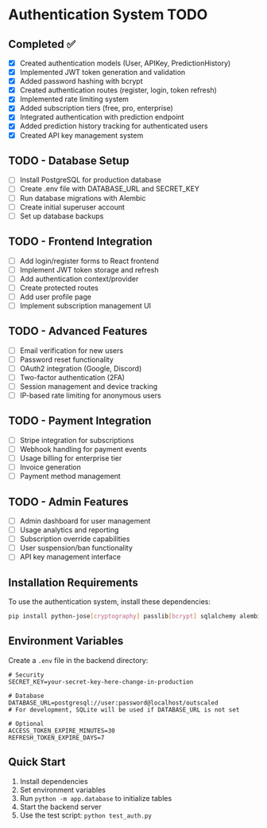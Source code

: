 # Authentication System TODO

## Completed ✅
- [x] Created authentication models (User, APIKey, PredictionHistory)
- [x] Implemented JWT token generation and validation
- [x] Added password hashing with bcrypt
- [x] Created authentication routes (register, login, token refresh)
- [x] Implemented rate limiting system
- [x] Added subscription tiers (free, pro, enterprise)
- [x] Integrated authentication with prediction endpoint
- [x] Added prediction history tracking for authenticated users
- [x] Created API key management system

## TODO - Database Setup
- [ ] Install PostgreSQL for production database
- [ ] Create .env file with DATABASE_URL and SECRET_KEY
- [ ] Run database migrations with Alembic
- [ ] Create initial superuser account
- [ ] Set up database backups

## TODO - Frontend Integration
- [ ] Add login/register forms to React frontend
- [ ] Implement JWT token storage and refresh
- [ ] Add authentication context/provider
- [ ] Create protected routes
- [ ] Add user profile page
- [ ] Implement subscription management UI

## TODO - Advanced Features
- [ ] Email verification for new users
- [ ] Password reset functionality
- [ ] OAuth2 integration (Google, Discord)
- [ ] Two-factor authentication (2FA)
- [ ] Session management and device tracking
- [ ] IP-based rate limiting for anonymous users

## TODO - Payment Integration
- [ ] Stripe integration for subscriptions
- [ ] Webhook handling for payment events
- [ ] Usage billing for enterprise tier
- [ ] Invoice generation
- [ ] Payment method management

## TODO - Admin Features
- [ ] Admin dashboard for user management
- [ ] Usage analytics and reporting
- [ ] Subscription override capabilities
- [ ] User suspension/ban functionality
- [ ] API key management interface

## Installation Requirements

To use the authentication system, install these dependencies:

```bash
pip install python-jose[cryptography] passlib[bcrypt] sqlalchemy alembic python-multipart
```

## Environment Variables

Create a `.env` file in the backend directory:

```env
# Security
SECRET_KEY=your-secret-key-here-change-in-production

# Database
DATABASE_URL=postgresql://user:password@localhost/outscaled
# For development, SQLite will be used if DATABASE_URL is not set

# Optional
ACCESS_TOKEN_EXPIRE_MINUTES=30
REFRESH_TOKEN_EXPIRE_DAYS=7
```

## Quick Start

1. Install dependencies
2. Set environment variables
3. Run `python -m app.database` to initialize tables
4. Start the backend server
5. Use the test script: `python test_auth.py`
